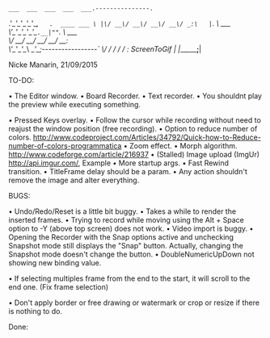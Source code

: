 ﻿    ___  ___  ___  ___  ___.---------------.
  .'\__\'\__\'\__\'\__\'\__,`   .  ____ ___ \
  |\/ __\/ __\/ __\/ __\/ _:\   |`.  \  \___ \
   \\'\__\'\__\'\__\'\__\'\_`.__|""`. \  \___ \
    \\/ __\/ __\/ __\/ __\/ __:                \
     \\'\__\'\__\'\__\ \__\'\_;-----------------`
      \\/   \/   \/   \/   \/ :   ScreenToGif   |
       \|______________________;________________|

Nicke Manarin, 21/09/2015

TO-DO:

• The Editor window.
• Board Recorder.
• Text recorder.
• You shouldnt play the preview while executing something.

• Pressed Keys overlay.
• Follow the cursor while recording without need to reajust the window position (free recording).
• Option to reduce number of colors.  http://www.codeproject.com/Articles/34792/Quick-how-to-Reduce-number-of-colors-programmatica
• Zoom effect.
• Morph algorithm.  http://www.codeforge.com/article/216937
• (Stalled) Image upload (ImgUr)  http://api.imgur.com/, Example 
• More startup args.
• Fast Rewind transition.
• TitleFrame delay should be a param.
• Any action shouldn't remove the image and alter everything.

BUGS:

• Undo/Redo/Reset is a little bit buggy.
• Takes a while to render the inserted frames.
• Trying to record while moving using the Alt + Space option to -Y (above top screen) does not work.
• Video import is buggy.
• Opening the Recorder with the Snap options active and unchecking 
  Snapshot mode still displays the "Snap" button. Actually, changing the Snapshot mode doesn't change the button.
• DoubleNumericUpDown not showing new binding value.

• If selecting multiples frame from the end to the start, it will scroll to the end one. (Fix frame selection)

• Don't apply border or free drawing or watermark or crop or resize if there is nothing to do.

 Done:
